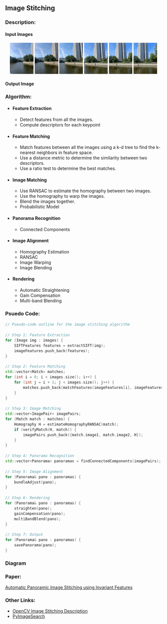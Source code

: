 ## Image Stitching

### Description:

#### Input Images
<p align="center">
  <img src="data/berlin/001.jpg" width="15%" /> 
  <img src="data/berlin/002.jpg" width="15%" />  
  <img src="data/berlin/003.jpg" width="15%" />
  <img src="data/berlin/004.jpg" width="15%">  
  <img src="data/berlin/005.jpg" width="15%"> 
  <img src="data/berlin/006.jpg" width="15%">  
</p> 

[//]: # (<p align="""center">)

[//]: # (  )
[//]: # (  <img src="data/berlin/001.jpg" style="width:200px;"> )

[//]: # (  <img src="data/berlin/002.jpg" style="width:200px;">  )

[//]: # (  <img src="data/berlin/003.jpg" style="width:200px;"> )

[//]: # (  <img src="data/berlin/004.jpg" style="width:200px;">  )

[//]: # (  <img src="data/berlin/005.jpg" style="width:200px;"> )

[//]: # (  <img src="data/berlin/006.jpg" style="width:200px;">  )

[//]: # (</p> )

#### Output Image


### Algorithm:

- #### Feature Extraction
    - Detect features from all the images.
    - Compute descriptors for each keypoint

- #### Feature Matching
    - Match features between all the images using a k-d tree to find the k-nearest neighbors in feature space.
    - Use a distance metric to determine the similarity between two descriptors.
    - Use a ratio test to determine the best matches.

- #### Image Matching
    - Use RANSAC to estimate the homography between two images.
    - Use the homography to warp the images.
    - Blend the images together.
    - Probabilistic Model

- #### Panorama Recognition
    - Connected Components

- #### Image Alignment
    - Homography Estimation
    - RANSAC
    - Image Warping
    - Image Blending

- #### Rendering
    - Automatic Straightening
    - Gain Compensation
    - Multi-band Blending

### Psuedo Code:

```c++
// Pseudo-code outline for the image stitching algorithm

// Step 1: Feature Extraction
for (Image img : images) {
    SIFTFeatures features = extractSIFT(img);
    imageFeatures.push_back(features);
}

// Step 2: Feature Matching
std::vector<Match> matches;
for (int i = 0; i < images.size(); i++) {
    for (int j = i + 1; j < images.size(); j++) {
        matches.push_back(matchFeatures(imageFeatures[i], imageFeatures[j]));
    }
}

// Step 3: Image Matching
std::vector<ImagePair> imagePairs;
for (Match match : matches) {
    Homography H = estimateHomographyRANSAC(match);
    if (verifyMatch(H, match)) {
        imagePairs.push_back({match.image1, match.image2, H});
    }
}

// Step 4: Panorama Recognition
std::vector<Panorama> panoramas = findConnectedComponents(imagePairs);

// Step 5: Image Alignment
for (Panorama& pano : panoramas) {
    bundleAdjust(pano);
}

// Step 6: Rendering
for (Panorama& pano : panoramas) {
    straighten(pano);
    gainCompensation(pano);
    multiBandBlend(pano);
}

// Step 7: Output
for (Panorama& pano : panoramas) {
    savePanorama(pano);
}
```

### Diagram

### Paper:

[Automatic Panoramic Image Stitching using Invariant Features](https://www.cs.ubc.ca/~lowe/papers/07brown.pdf)

### Other Links:

- [OpenCV Image Stitching Description](https://docs.opencv.org/3.4/d1/d46/group__stitching.html)
- [PyImageSearch](https://pyimagesearch.com/2018/12/17/image-stitching-with-opencv-and-python/)